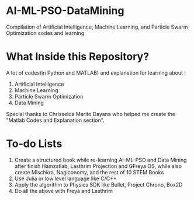 # AI-ML-PSO-DataMining
Compilation of Artificial Intelligence, Machine Learning, and Particle Swarm Optimization codes and learning

# What Inside this Repository?
A lot of codes(in Python and MATLAB) and explanation for learning about :
1. Artificial Intelligence
2. Machine Learning
3. Particle Swarm Optimization
4. Data Mining

Special thanks to Chrisselda Marito Dayana who helped me create the "Matlab Codes and Explanation section". 

# To-do Lists
1. Create a structured book while re-learning AI-ML-PSO and Data Mining after finish Hamzstlab, Lasthrim Projection and GFreya OS, while also create Mischkra, Nagiconomy, and the rest of 10 STEM Books
2. Use Julia or low level language like C/C++
3. Apply the algorithm to Physics SDK like Bullet, Project Chrono, Box2D
4. Do all the above with Freya and Lasthrim
